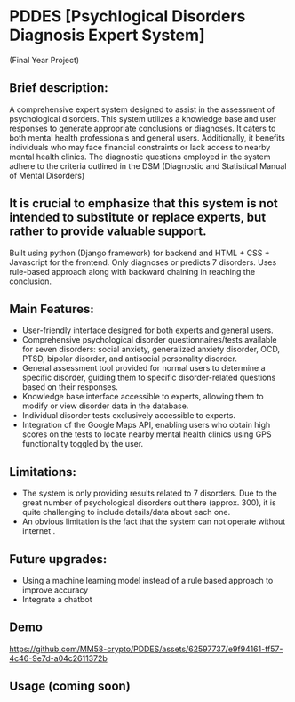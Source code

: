 # PDDES [Psychlogical Disorders Diagnosis Expert System] 
(Final Year Project) 

## Brief description:
A comprehensive expert system designed to assist in the assessment of psychological disorders. This system utilizes a knowledge base and user responses to generate appropriate conclusions or diagnoses. It caters to both mental health professionals and general users. 
Additionally, it benefits individuals who may face financial constraints or lack access to nearby mental health clinics. The diagnostic questions employed in the system adhere to the criteria outlined in the DSM (Diagnostic and Statistical Manual of Mental Disorders)

## It is crucial to emphasize that this system is not intended to substitute or replace experts, but rather to provide valuable support.


Built using python (Django framework) for backend and HTML + CSS + Javascript for the frontend.
Only diagnoses or predicts 7 disorders.
Uses rule-based approach along with backward chaining in reaching the conclusion.

## Main Features: 
- User-friendly interface designed for both experts and general users.
- Comprehensive psychological disorder questionnaires/tests available for seven disorders: social anxiety, generalized anxiety disorder, OCD, PTSD, bipolar disorder, and antisocial personality disorder.
- General assessment tool provided for normal users to determine a specific disorder, guiding them to specific disorder-related questions based on their responses.
- Knowledge base interface accessible to experts, allowing them to modify or view disorder data in the database.
- Individual disorder tests exclusively accessible to experts.
- Integration of the Google Maps API, enabling users who obtain high scores on the tests to locate nearby mental health clinics using GPS functionality toggled by the user.

## Limitations: 
- The system is only providing results related to 7 disorders. Due to the great number of psychological disorders out there (approx. 300), it is quite challenging to include details/data about each one. 
- An obvious limitation is the fact that the system can not operate without internet .
## Future upgrades:
- Using a machine learning model instead of a rule based approach to improve accuracy
- Integrate a chatbot 

## Demo



https://github.com/MM58-crypto/PDDES/assets/62597737/e9f94161-ff57-4c46-9e7d-a04c2611372b

## Usage (coming soon)



